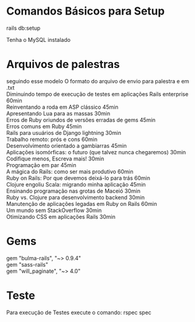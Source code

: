 <h1>Comandos Básicos para Setup</h1>
<p>rails db:setup </p>
<p>Tenha o MySQL instalado </p>

<h1>Arquivos de palestras</h1>
seguindo esse modelo
O formato do arquivo de envio para palestra e em .txt 
<br>
Diminuindo tempo de execução de testes em aplicações Rails enterprise 60min
<br>
Reinventando a roda em ASP clássico 45min
<br>
Apresentando Lua para as massas 30min
<br>
Erros de Ruby oriundos de versões erradas de gems 45min
<br>
Erros comuns em Ruby 45min
<br>
Rails para usuários de Django lightning 30min
<br>
Trabalho remoto: prós e cons 60min
<br>
Desenvolvimento orientado a gambiarras 45min
<br>
Aplicações isomórficas: o futuro (que talvez nunca chegaremos) 30min
<br>
Codifique menos, Escreva mais! 30min
<br>
Programação em par 45min
<br>
A mágica do Rails: como ser mais produtivo 60min
<br>
Ruby on Rails: Por que devemos deixá-lo para trás 60min
<br>
Clojure engoliu Scala: migrando minha aplicação 45min
<br>
Ensinando programação nas grotas de Maceió 30min
<br>
Ruby vs. Clojure para desenvolvimento backend 30min
<br>
Manutenção de aplicações legadas em Ruby on Rails 60min
<br>
Um mundo sem StackOverflow 30min
<br>
Otimizando CSS em aplicações Rails 30min
<br>
<h1>Gems</h1>
gem "bulma-rails", "~> 0.9.4"
<br>
gem "sass-rails"
<br>
gem "will_paginate", "~> 4.0"
<br>
<h1>Teste</h1>
Para execução de Testes execute o comando: rspec spec
